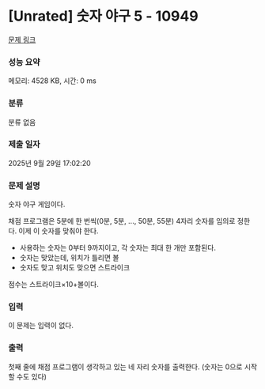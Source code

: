 # [Unrated] 숫자 야구 5 - 10949 

[문제 링크](https://www.acmicpc.net/problem/10949) 

### 성능 요약

메모리: 4528 KB, 시간: 0 ms

### 분류

분류 없음

### 제출 일자

2025년 9월 29일 17:02:20

### 문제 설명

<p>숫자 야구 게임이다.</p>

<p>채점 프로그램은 5분에 한 번씩(0분, 5분, ..., 50분, 55분) 4자리 숫자를 임의로 정한다. 이제 이 숫자를 맞춰야 한다.</p>

<ul>
	<li>사용하는 숫자는 0부터 9까지이고, 각 숫자는 최대 한 개만 포함된다.</li>
	<li>숫자는 맞았는데, 위치가 틀리면 볼</li>
	<li>숫자도 맞고 위치도 맞으면 스트라이크</li>
</ul>

<p>점수는 스트라이크×10+볼이다.</p>

### 입력 

 <p>이 문제는 입력이 없다.</p>

### 출력 

 <p>첫째 줄에 채점 프로그램이 생각하고 있는 네 자리 숫자를 출력한다. (숫자는 0으로 시작할 수도 있다)</p>

